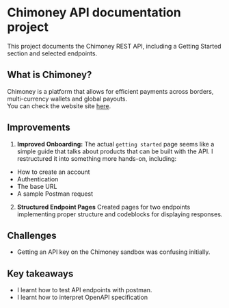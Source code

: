 
# Chimoney API documentation project
This project documents the Chimoney REST API, including a Getting Started section and selected endpoints.

## What is Chimoney?
Chimoney is a platform that allows for efficient payments across borders, multi-currency wallets and global payouts.  
You can check the website site [here](https://chimoney.io).



## Improvements 
1. **Improved Onboarding:** The actual ```getting started``` page seems like a simple guide that talks about products that can be built with the API. I restructured it into something more hands-on, including:
- How to create an account
- Authentication
- The base URL
- A sample Postman request

2. **Structured Endpoint Pages** Created pages for two endpoints implementing proper structure and codeblocks for displaying responses. 


## Challenges
- Getting an API key on the Chimoney sandbox was confusing initially.


## Key takeaways
- I learnt how to test API endpoints with postman. 
- I learnt how to interpret OpenAPI specification



